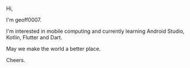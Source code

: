 Hi, 

I'm geoff0007.

I'm interested in mobile computing and currently learning Android Studio, Kotlin, Flutter and Dart.

May we make the world a better place.

Cheers.
